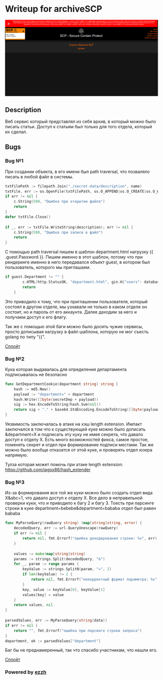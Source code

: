 # Writeup for archiveSCP

![service](img/archiveSCP.png)

## Description

Веб сервис который представлял из себя архив, в который можно было писать статьи. Доступ к статьям был только для того отдела, который их сделал.

## Bugs

### Bug №1

При создании объекта, в его имени был path traversal, что позваляло писать в любой файл в системы. 

```go
txtFilePath := filepath.Join("./secret-data/description", name)
txtFile, err := os.OpenFile(txtFilePath, os.O_APPEND|os.O_CREATE|os.O_WRONLY, 0644)
if err != nil {
    c.String(500, "Ошибка при открытии файла")
    return
}
defer txtFile.Close()

if _, err := txtFile.WriteString(description); err != nil {
    c.String(500, "Ошибка при записи в файл")
    return
}
```

С помощью path traversal пишем в шаблон department.html нагрузку {{ .guest.Password }}. Пишем именно в этот шаблон, потому что при рендеринге именно в него передавался объект guest, в котором был пользователь, которого мы приглашаем. 

```go
if guest.Department != "" {
		c.HTML(http.StatusOK, "department.html", gin.H{"users": database.GetDepartmentStaff(user.Department), "user": user, "error": "Пользователь уже состоит в отделе ", "guest": guest})
		return
	}
```
Это приводило к тому, что при приглашении пользователя, который состоял в другом отделе, мы узнавали не только в каком отделе он состоит, но и пароль от его аккаунта. Далее даходим за него и получаем доступ к его флагу.

Так же с помощью этой баги можно было досить чужие сервисы, просто дописывая нагрузку в файл шаблона, которую не мог съесть golang по типу "{{".

[Сплойт](./sploitSSTI.py)

### Bug №2

Кука которая выдавалась для определения департамента подписывалась не безопасно
```go
func GetDepartmentCookie(department string) string {
	hash := md5.New()
	payload := "department=" + department
	hash.Write([]byte(secretDep + payload))
	sig := hex.EncodeToString(hash.Sum(nil))
	return sig + "." + base64.StdEncoding.EncodeToString([]byte(payload))
}
```
Уязвимость заключалась в атаке на хэш length extension. Импакт заключался в том что к существующей куке можно было дописать &department=X и подписать эту куку не имея секрета, что давало доступ к отделу X. Есть много возможностей фикса, самое простое, поменять секрет и отдел при формирование подписи местами. Так же можно было вообще отказатся от этой куке, и проверять отдел юзера напрямую. 

Тулза которая может помочь при атаке length extension:
https://github.com/iagox86/hash_extender

### Bug №3 

Из-за формирования все той же куки можно было создать отдел вида X&abc=1, что давало доступ к отделу X. Все дело в неправильной проверки куки, что и приводило к багу 2 и багу 3. Тоесть при парсинге строки в куке department=bebebe&department=bababa отдел был равен bababa

```go
func MyParseQuery(rawQuery string) (map[string]string, error) {
	decodedQuery, err := url.QueryUnescape(rawQuery)
	if err != nil {
		return nil, fmt.Errorf("ошибка декодирования строки: %v", err)
	}

	values := make(map[string]string)
	params := strings.Split(decodedQuery, "&")
	for _, param := range params {
		keyValue := strings.SplitN(param, "=", 2)
		if len(keyValue) != 2 {
			return nil, fmt.Errorf("некорректный формат параметра: %s", param)
		}
		key, value := keyValue[0], keyValue[1]
		values[key] = value
	}
	return values, nil
}

parsedValues, err := MyParseQuery(string(data))
if err != nil {
    return "", fmt.Errorf("ошибка при парсинге строки запроса")
}
department, ok := parsedValues["department"]
```

Баг бы не преднамеренный, так что спасибо участникам, что нашли его. 

[Сплойт](./sploitNonintended.py)


### Powered by [ezzh](https://t.me/NikitaBazilews)
